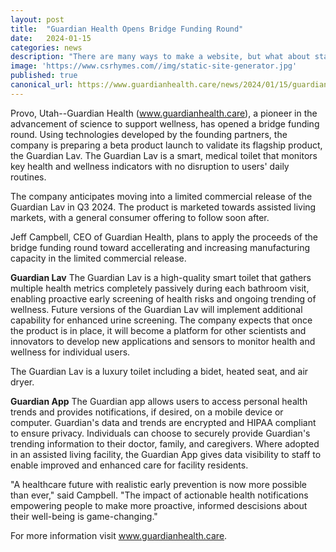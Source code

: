 ```yaml
---
layout: post
title:  "Guardian Health Opens Bridge Funding Round"
date:   2024-01-15
categories: news
description: "There are many ways to make a website, but what about static site generators"
image: 'https://www.csrhymes.com//img/static-site-generator.jpg'
published: true
canonical_url: https://www.guardianhealth.care/news/2024/01/15/guardian-health-opens-bridge-funding-round.html
---
```


Provo, Utah--Guardian Health (www.guardianhealth.care), a pioneer in the advancement of science to support wellness, has opened a bridge funding round.  Using technologies developed by the founding partners, the company is preparing a beta product launch to validate its flagship product, the Guardian Lav.  The Guardian Lav is a smart, medical toilet that monitors key health and wellness indicators with no disruption to users' daily routines.

The company anticipates moving into a limited commercial release of the Guardian Lav in Q3 2024.  The product is marketed towards assisted living markets, with a general consumer offering to follow soon after.

Jeff Campbell, CEO of Guardian Health, plans to apply the proceeds of the bridge funding round toward accellerating and increasing manufacturing capacity in the limited commercial release.

**Guardian Lav** The Guardian Lav is a high-quality smart toilet that gathers multiple health metrics completely passively during each bathroom visit, enabling proactive early screening of health risks and ongoing trending of wellness. Future versions of the Guardian Lav will implement additional capability for enhanced urine screening. The company expects that once the product is in place, it will become a platform for other scientists and innovators to develop new applications and sensors to monitor health and wellness for individual users.

The Guardian Lav is a luxury toilet including a bidet, heated seat, and air dryer.

**Guardian App** The Guardian app allows users to access personal health trends and provides notifications, if desired, on a mobile device or computer.  Guardian's data and trends are encrypted and HIPAA compliant to ensure privacy.  Individuals can choose to securely provide Guardian's trending information to their doctor, family, and caregivers.  Where adopted in an assisted living facility, the Guardian App gives data visibility to staff to enable improved and enhanced care for facility residents.  

"A healthcare future with realistic early prevention is now more possible than ever," said Campbell.  "The impact of actionable health notifications empowering people to make more proactive, informed descisions about their well-being is game-changing."

For more information visit www.guardianhealth.care.